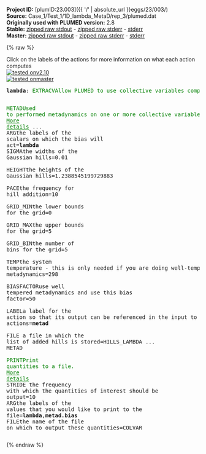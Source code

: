 **Project ID:** [plumID:23.003]({{ '/' | absolute_url }}eggs/23/003/)  
**Source:** Case_1/Test_1/1D_lambda_MetaD/rep_3/plumed.dat  
**Originally used with PLUMED version:** 2.8  
**Stable:** [zipped raw stdout](plumed.dat.plumed.stdout.txt.zip) - [zipped raw stderr](plumed.dat.plumed.stderr.txt.zip) - [stderr](plumed.dat.plumed.stderr)  
**Master:** [zipped raw stdout](plumed.dat.plumed_master.stdout.txt.zip) - [zipped raw stderr](plumed.dat.plumed_master.stderr.txt.zip) - [stderr](plumed.dat.plumed_master.stderr)  

{% raw %}
<div class="plumedpreheader">
<div class="headerInfo" id="value_details_data/Case_1/Test_1/1D_lambda_MetaD/rep_3/plumed.dat"> Click on the labels of the actions for more information on what each action computes </div>
<div class="containerBadge">
<div class="headerBadge"><a href="plumed.dat.plumed.stderr"><img src="https://img.shields.io/badge/v2.10-passing-green.svg" alt="tested onv2.10" /></a></div>
<div class="headerBadge"><a href="plumed.dat.plumed_master.stderr"><img src="https://img.shields.io/badge/master-passing-green.svg" alt="tested onmaster" /></a></div>
</div>
</div>
<pre class="plumedlisting">
<b name="data/Case_1/Test_1/1D_lambda_MetaD/rep_3/plumed.datlambda" onclick='showPath("data/Case_1/Test_1/1D_lambda_MetaD/rep_3/plumed.dat","data/Case_1/Test_1/1D_lambda_MetaD/rep_3/plumed.datlambda","data/Case_1/Test_1/1D_lambda_MetaD/rep_3/plumed.datlambda","brown")'>lambda</b>: <span class="plumedtooltip" style="color:green">EXTRACV<span class="right">Allow PLUMED to use collective variables computed in the MD engine. <a href="https://www.plumed.org/doc-master/user-doc/html/EXTRACV" style="color:green">More details</a><i></i></span></span> <span class="plumedtooltip">NAME<span class="right">name of the CV as computed by the MD engine<i></i></span></span>=lambda
  
<span style="display:none;" id="data/Case_1/Test_1/1D_lambda_MetaD/rep_3/plumed.datlambda">The EXTRACV action with label <b>lambda</b> calculates the following quantities:<table  align="center" frame="void" width="95%" cellpadding="5%"><tr><td width="5%"><b> Quantity </b>  </td><td><b> Description </b> </td></tr><tr><td width="5%">lambda.value</td><td>the value of the CV that was passed from the MD code to PLUMED</td></tr></table></span><span class="plumedtooltip" style="color:green">METAD<span class="right">Used to performed metadynamics on one or more collective variables. <a href="https://www.plumed.org/doc-master/user-doc/html/METAD" style="color:green">More details</a><i></i></span></span> ...
<span class="plumedtooltip">ARG<span class="right">the labels of the scalars on which the bias will act<i></i></span></span>=<b name="data/Case_1/Test_1/1D_lambda_MetaD/rep_3/plumed.datlambda">lambda</b>
<span class="plumedtooltip">SIGMA<span class="right">the widths of the Gaussian hills<i></i></span></span>=0.01     
<span class="plumedtooltip">HEIGHT<span class="right">the heights of the Gaussian hills<i></i></span></span>=1.2388545199729883   
<span class="plumedtooltip">PACE<span class="right">the frequency for hill addition<i></i></span></span>=10       
<span class="plumedtooltip">GRID_MIN<span class="right">the lower bounds for the grid<i></i></span></span>=0    
<span class="plumedtooltip">GRID_MAX<span class="right">the upper bounds for the grid<i></i></span></span>=5    
<span class="plumedtooltip">GRID_BIN<span class="right">the number of bins for the grid<i></i></span></span>=5    
<span class="plumedtooltip">TEMP<span class="right">the system temperature - this is only needed if you are doing well-tempered metadynamics<i></i></span></span>=298     
<span class="plumedtooltip">BIASFACTOR<span class="right">use well tempered metadynamics and use this bias factor<i></i></span></span>=50   
<span class="plumedtooltip">LABEL<span class="right">a label for the action so that its output can be referenced in the input to other actions<i></i></span></span>=<b name="data/Case_1/Test_1/1D_lambda_MetaD/rep_3/plumed.datmetad" onclick='showPath("data/Case_1/Test_1/1D_lambda_MetaD/rep_3/plumed.dat","data/Case_1/Test_1/1D_lambda_MetaD/rep_3/plumed.datmetad","data/Case_1/Test_1/1D_lambda_MetaD/rep_3/plumed.datmetad","brown")'>metad</b>   
<span class="plumedtooltip">FILE<span class="right"> a file in which the list of added hills is stored<i></i></span></span>=HILLS_LAMBDA
... METAD
<br/><span style="display:none;" id="data/Case_1/Test_1/1D_lambda_MetaD/rep_3/plumed.datmetad">The METAD action with label <b>metad</b> calculates the following quantities:<table  align="center" frame="void" width="95%" cellpadding="5%"><tr><td width="5%"><b> Quantity </b>  </td><td><b> Description </b> </td></tr><tr><td width="5%">metad.bias</td><td>the instantaneous value of the bias potential</td></tr></table></span><span class="plumedtooltip" style="color:green">PRINT<span class="right">Print quantities to a file. <a href="https://www.plumed.org/doc-master/user-doc/html/PRINT" style="color:green">More details</a><i></i></span></span> <span class="plumedtooltip">STRIDE<span class="right"> the frequency with which the quantities of interest should be output<i></i></span></span>=10 <span class="plumedtooltip">ARG<span class="right">the labels of the values that you would like to print to the file<i></i></span></span>=<b name="data/Case_1/Test_1/1D_lambda_MetaD/rep_3/plumed.datlambda">lambda</b>,<b name="data/Case_1/Test_1/1D_lambda_MetaD/rep_3/plumed.datmetad">metad.bias</b> <span class="plumedtooltip">FILE<span class="right">the name of the file on which to output these quantities<i></i></span></span>=COLVAR
</pre>
{% endraw %}
